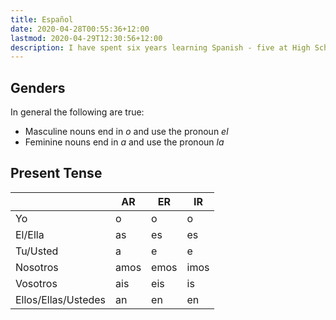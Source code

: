 ```yaml
---
title: Español
date: 2020-04-28T00:55:36+12:00
lastmod: 2020-04-29T12:30:56+12:00
description: I have spent six years learning Spanish - five at High School and one at university. All those notes are lost, so here is my attempt to make some new ones as I re-learn the language.
---
```


## Genders

In general the following are true:

- Masculine nouns end in _o_ and use the pronoun _el_
- Feminine nouns end in _a_ and use the pronoun _la_

[comment]: <> (Add exceptions to the pronoun pairing)

## Present Tense

|                     | AR   | ER   | IR   |
|---------------------|------|------|------|
| Yo                  | o    | o    | o    |
| El/Ella             | as   | es   | es   |
| Tu/Usted            | a    | e    | e    |
| Nosotros            | amos | emos | imos |
| Vosotros            | ais  | eis  | is   |
| Ellos/Ellas/Ustedes | an   | en   | en   |

